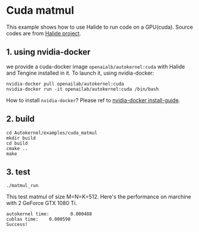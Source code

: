 # Cuda matmul
This example shows how to use Halide to run code on a GPU(cuda). Source codes are from [Halide project](https://github.com/halide/Halide).


## 1. using nvidia-docker
we provide a cuda-docker image `openaialb/autokernel:cuda` with Halide and Tengine installed in it. To launch it, using nvidia-docker:
```
nvidia-docker pull openailab/autokernel:cuda
nvidia-docker run -it openailab/autokernel:cuda /bin/bash
```
How to install `nvidia-docker`? Please ref to [nvidia-docker install-guide](https://docs.nvidia.com/datacenter/cloud-native/container-toolkit/install-guide.html#installing-on-ubuntu-and-debian).
## 2. build
```
cd Autokernel/examples/cuda_matmul
mkdir build
cd build
cmake ..
make
```

## 3. test
```
./matmul_run
```
This test matmul of size M=N=K=512. Here's the performance on marchine with 2 GeForce GTX 1080 Ti.
```
autokernel time:        0.000488
cublas time:    0.000598
Success!
```
